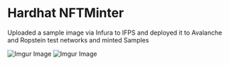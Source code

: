 # Hardhat NFTMinter
Uploaded a sample image via Infura to IFPS and deployed it to Avalanche and Ropstein test networks and minted
Samples

![Imgur Image](https://imgur.com/UAJLPdOl.jpg)
![Imgur Image](https://imgur.com/NzvnmUp.jpg)


